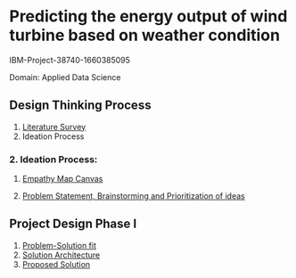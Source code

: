 # Predicting the energy output of wind turbine based on weather condition
IBM-Project-38740-1660385095

Domain: Applied Data Science

## Design Thinking Process
1. [Literature Survey](https://github.com/IBM-EPBL/IBM-Project-38740-1660385095/blob/main/Literature%20Survey.pdf)
2. Ideation Process

### 2. Ideation Process:
1)  [Empathy Map Canvas](https://github.com/IBM-EPBL/IBM-Project-38740-1660385095/blob/b23c37250925fbd1294ae7f48a9f7556a91315e8/Empathy%20Map%20Canvas.pdf)

2)  [Problem Statement, Brainstorming and Prioritization of ideas](https://github.com/IBM-EPBL/IBM-Project-38740-1660385095/blob/main/Project%20Design%20%26%20Planning/Ideation%20Phase/Problem%20Statement%2C%20Brainstorming%20and%20Prioritization%20of%20ideas.pdf)

## Project Design Phase I
1. [Problem-Solution fit](https://github.com/IBM-EPBL/IBM-Project-38740-1660385095/blob/main/Project%20Design%20%26%20Planning/Project%20Design%20Phase%20I/Problem_solution_fit-PNT2022TMID31390.pdf)
2. [Solution Architecture](https://github.com/IBM-EPBL/IBM-Project-38740-1660385095/blob/main/Project%20Design%20%26%20Planning/Project%20Design%20Phase%20I/Solution%20Architecture%20PNT2022TMID31390.pdf)
3. [Proposed Solution](https://github.com/IBM-EPBL/IBM-Project-38740-1660385095/blob/main/Project%20Design%20%26%20Planning/Project%20Design%20Phase%20I/Proposed%20Solution%20PNT2022TMID31390.pdf)



